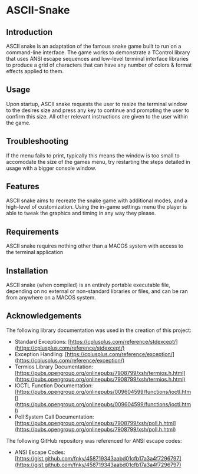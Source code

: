 # ASCII-Snake

## Introduction
ASCII snake is an adaptation of the famous snake game built to run on a command-line interface. The game works to demonstrate a TControl library that uses ANSI escape sequences and low-level terminal interface libraries to produce a grid of characters that can have any number of colors & 
format effects applied to them.

## Usage
Upon startup, ASCII snake requests the user to resize the terminal window to the desires size and press any key to continue and prompting the user to confirm this size. All other relevant instructions are given to the user within the game.

## Troubleshooting
If the menu fails to print, typically this means the window is too small to accomodate the size of the games menu, try restarting the steps detailed in usage with a bigger console window. 

## Features
ASCII snake aims to recreate the snake game with additional modes, and a high-level of customization. Using the in-game settings menu the 
player is able to tweak the graphics and timing in any way they please. 

## Requirements
ASCII snake requires nothing other than a MACOS system with access to the terminal application

## Installation
ASCII snake (when compiled) is an entirely portable executable file, depending on no external or non-standard libraries or files, and can be ran from anywhere on a MACOS system.

## Acknowledgements
The following library documentation was used in the creation of this project:
- Standard Exceptions: [https://cplusplus.com/reference/stdexcept/](https://cplusplus.com/reference/stdexcept/)
- Exception Handling: [https://cplusplus.com/reference/exception/](https://cplusplus.com/reference/exception/)
- Termios Library Documentation: [https://pubs.opengroup.org/onlinepubs/7908799/xsh/termios.h.html](https://pubs.opengroup.org/onlinepubs/7908799/xsh/termios.h.html)
- IOCTL Function Documentation: [https://pubs.opengroup.org/onlinepubs/009604599/functions/ioctl.html](https://pubs.opengroup.org/onlinepubs/009604599/functions/ioctl.html)
- Poll System Call Documentation: [https://pubs.opengroup.org/onlinepubs/7908799/xsh/poll.h.html](https://pubs.opengroup.org/onlinepubs/7908799/xsh/poll.h.html)

The following GitHub repository was referenced for ANSI escape codes:
- ANSI Escape Codes: [https://gist.github.com/fnky/458719343aabd01cfb17a3a4f7296797](https://gist.github.com/fnky/458719343aabd01cfb17a3a4f7296797)
